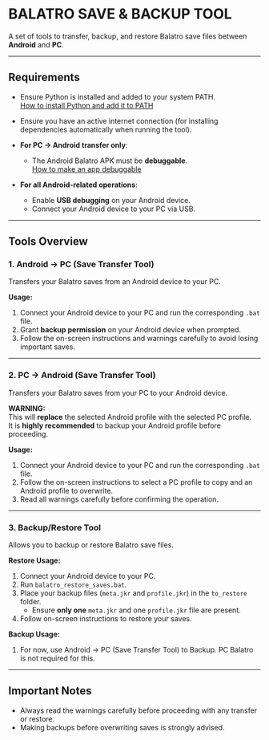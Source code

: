 # **BALATRO SAVE & BACKUP TOOL**

A set of tools to transfer, backup, and restore Balatro save files between **Android** and **PC**.

---

## **Requirements**
- Ensure Python is installed and added to your system PATH.  
  [How to install Python and add it to PATH](https://www.howtogeek.com/197947/how-to-install-python-on-windows/)

- Ensure you have an active internet connection (for installing dependencies automatically when running the tool).

- **For PC → Android transfer only**:  
  - The Android Balatro APK must be **debuggable**.  
    [How to make an app debuggable](https://gist.github.com/amahdy/87041554f62e384bee5766a958fd4f9a)

- **For all Android-related operations**:  
  - Enable **USB debugging** on your Android device.
  - Connect your Android device to your PC via USB.

---

## **Tools Overview**

### 1. **Android → PC (Save Transfer Tool)**
Transfers your Balatro saves from an Android device to your PC.

**Usage:**
1. Connect your Android device to your PC and run the corresponding `.bat` file.
2. Grant **backup permission** on your Android device when prompted.
3. Follow the on-screen instructions and warnings carefully to avoid losing important saves.

---

### 2. **PC → Android (Save Transfer Tool)**
Transfers your Balatro saves from your PC to your Android device.

**WARNING:**  
This will **replace** the selected Android profile with the selected PC profile.  
It is **highly recommended** to backup your Android profile before proceeding.

**Usage:**
1. Connect your Android device to your PC and run the corresponding `.bat` file.
2. Follow the on-screen instructions to select a PC profile to copy and an Android profile to overwrite.
3. Read all warnings carefully before confirming the operation.

---

### 3. **Backup/Restore Tool**
Allows you to backup or restore Balatro save files.

**Restore Usage:**
1. Connect your Android device to your PC.
2. Run `balatro_restore_saves.bat`.
3. Place your backup files (`meta.jkr` and `profile.jkr`) in the `to_restore` folder.  
   - Ensure **only one** `meta.jkr` and one `profile.jkr` file are present.
4. Follow on-screen instructions to restore your saves.

**Backup Usage:**
1. For now, use Android → PC (Save Transfer Tool) to Backup. PC Balatro is not required for this.
---

## **Important Notes**
- Always read the warnings carefully before proceeding with any transfer or restore.
- Making backups before overwriting saves is strongly advised.

